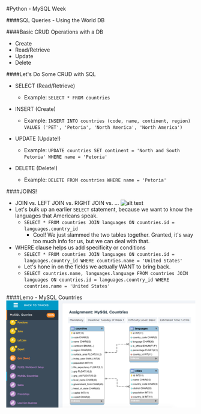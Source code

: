 #Python - MySQL Week

####SQL Queries - Using the World DB

####Basic CRUD Operations with a DB
- Create
- Read/Retrieve
- Update
- Delete  

####Let's Do Some CRUD with SQL
- SELECT (Read/Retrieve)
  - Example: ```SELECT * FROM countries```

- INSERT (Create)
  - Example: ```INSERT INTO countries (code, name, continent, region) VALUES ('PET', 'Petoria', 'North America', 'North America')```

- UPDATE (Update!)
  - Example: ```UPDATE countries SET continent = 'North and South Petoria' WHERE name = 'Petoria'```

- DELETE (Delete!)
  - Example: ```DELETE FROM countries WHERE name = 'Petoria'```

####JOINS!
- JOIN vs. LEFT JOIN vs. RIGHT JOIN vs. ...
![alt text](Joins.png "JOINS Venn Diagram")
- Let's bulk up an earlier ```SELECT``` statement, because we want to know the languages that Americans speak.
  - ```SELECT * FROM countries JOIN languages ON countries.id = languages.country_id```
    - Cool! We just slammed the two tables together.  Granted, it's way too much info for us, but we can deal with that.
- WHERE clause helps us add specificity or conditions
  - ```SELECT * FROM countries JOIN languages ON countries.id = languages.country_id WHERE countries.name = 'United States'```
  - Let's hone in on the fields we actually WANT to bring back.
  - ```SELECT countries.name, languages.language FROM countries JOIN languages ON countries.id = languages.country_id WHERE countries.name = 'United States'```

####Lemo - MySQL Countries
![alt text](MySQLCountries.png "Countries ERD")
